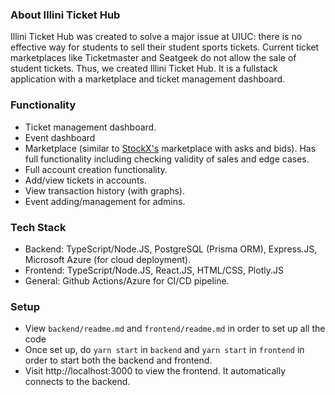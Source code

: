 ### About Illini Ticket Hub
Illini Ticket Hub was created to solve a major issue at UIUC: there is no effective way for students to sell their student sports tickets. Current ticket marketplaces like Ticketmaster and Seatgeek do not allow the sale of student tickets. Thus, we created Illini Ticket Hub. It is a fullstack application with a marketplace and ticket management dashboard.

### Functionality
- Ticket management dashboard.
- Event dashboard
- Marketplace (similar to [StockX's](https://stockx.com) marketplace with asks and bids). Has full functionality including checking validity of sales and edge cases.
- Full account creation functionality.
- Add/view tickets in accounts.
- View transaction history (with graphs).
- Event adding/management for admins.

### Tech Stack
- Backend: TypeScript/Node.JS, PostgreSQL (Prisma ORM), Express.JS, Microsoft Azure (for cloud deployment).
- Frontend: TypeScript/Node.JS, React.JS, HTML/CSS, Plotly.JS
- General: Github Actions/Azure for CI/CD pipeline.

### Setup
- View `backend/readme.md` and `frontend/readme.md` in order to set up all the code
- Once set up, do `yarn start` in `backend` and `yarn start` in `frontend` in order to start both the backend and frontend.
- Visit http://localhost:3000 to view the frontend. It automatically connects to the backend.
